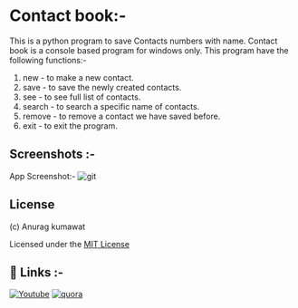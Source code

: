 
# Contact book:-

This is a python program to save Contacts numbers with name.
Contact book is a console based program for windows only.
This program have the following functions:-

1. new    - to make a new contact.
2. save   - to save the newly created contacts.
3. see    - to see full list of contacts.
4. search - to search a specific name of contacts.
5. remove - to remove a contact we have saved before.
6. exit   - to exit the program.

## Screenshots :-

App Screenshot:-
![git]((https://user-images.githubusercontent.com/90235816/190911505-a970b6a1-fd87-4f24-b9bd-50f4af09350e.PNG))


## License
(c) Anurag kumawat

Licensed under the [MIT License](https://github.com/anuragk16/contacts-book/blob/main/LICENSE.txt)



## 🔗 Links :-
[![Youtube](![11](https://user-images.githubusercontent.com/90235816/190911551-b6cc85af-8cc5-4a8f-8a60-c9eaa9a67eea.PNG))](https://www.youtube.com/channel/UCKO4nOXb1ZpmuR8br5fJWBQ)
[![quora](![13](https://user-images.githubusercontent.com/90235816/190911561-7e3cf345-e113-4339-9818-e7c8f50fb49f.png))](https://www.quora.com/profile/Anurag-Kumawat-37)



